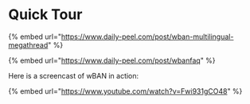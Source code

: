 # Quick Tour

{% embed url="https://www.daily-peel.com/post/wban-multilingual-megathread" %}

{% embed url="https://www.daily-peel.com/post/wbanfaq" %}

Here is a screencast of wBAN in action:

{% embed url="https://www.youtube.com/watch?v=Fwi931gCO48" %}
